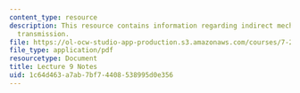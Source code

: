 ```yaml
---
content_type: resource
description: This resource contains information regarding indirect mechanisms of synaptic
  transmission.
file: https://ol-ocw-studio-app-production.s3.amazonaws.com/courses/7-29j-cellular-neurobiology-spring-2012/1c64d463a7ab7bf74408538995d0e356_MIT7_29JS12_lecture9.pdf
file_type: application/pdf
resourcetype: Document
title: Lecture 9 Notes
uid: 1c64d463-a7ab-7bf7-4408-538995d0e356
---
```


